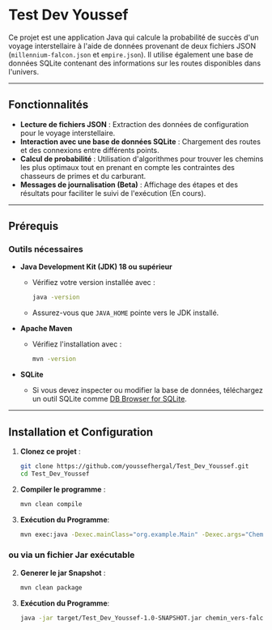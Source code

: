 # Test Dev Youssef

Ce projet est une application Java qui calcule la probabilité de succès d'un voyage interstellaire à l'aide de données provenant de deux fichiers JSON (`millennium-falcon.json` et `empire.json`). Il utilise également une base de données SQLite contenant des informations sur les routes disponibles dans l'univers.

---

## Fonctionnalités

- **Lecture de fichiers JSON** : Extraction des données de configuration pour le voyage interstellaire.
- **Interaction avec une base de données SQLite** : Chargement des routes et des connexions entre différents points.
- **Calcul de probabilité** : Utilisation d'algorithmes pour trouver les chemins les plus optimaux tout en prenant en compte les contraintes des chasseurs de primes et du carburant.
- **Messages de journalisation (Beta)** : Affichage des étapes et des résultats pour faciliter le suivi de l'exécution (En cours).

---

## Prérequis

### Outils nécessaires
- **Java Development Kit (JDK) 18 ou supérieur**
    - Vérifiez votre version installée avec :
      ```bash
      java -version
      ```
    - Assurez-vous que `JAVA_HOME` pointe vers le JDK installé.

- **Apache Maven**
    - Vérifiez l'installation avec :
      ```bash
      mvn -version
      ```

- **SQLite**
    - Si vous devez inspecter ou modifier la base de données, téléchargez un outil SQLite comme [DB Browser for SQLite](https://sqlitebrowser.org/).

---

## Installation et Configuration

1. **Clonez ce projet** :
   ```bash
   git clone https://github.com/youssefhergal/Test_Dev_Youssef.git
   cd Test_Dev_Youssef
   ```
2. **Compiler le programme** :
    ```bash
    mvn clean compile
    ```
3. **Exécution du Programme**:
    ```bash
    mvn exec:java -Dexec.mainClass="org.example.Main" -Dexec.args="Chemin_vers_json_file_falcon Chemin_vers_json_file_empire"
    ```
### ou via un fichier Jar exécutable
2. **Generer le jar Snapshot** :
    ```bash
    mvn clean package
    ```
3. **Exécution du Programme**:
    ```bash
    java -jar target/Test_Dev_Youssef-1.0-SNAPSHOT.jar chemin_vers-falcon.json chemin_vers_empire.json
    ```